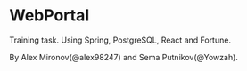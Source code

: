 # WebPortal

Training task.
Using Spring, PostgreSQL, React and Fortune. 

By Alex Mironov(@alex98247) and Sema Putnikov(@Yowzah).
